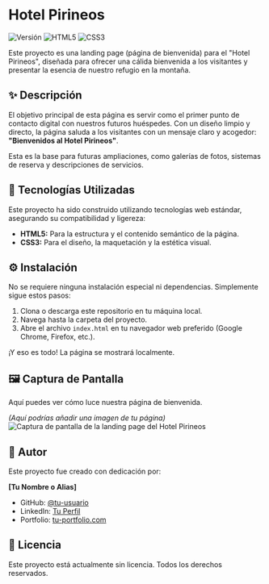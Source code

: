 # Hotel Pirineos

![Versión](https://img.shields.io/badge/version-1.0-blue)
![HTML5](https://img.shields.io/badge/HTML5-E34F26?style=for-the-badge&logo=html5&logoColor=white)
![CSS3](https://img.shields.io/badge/CSS3-1572B6?style=for-the-badge&logo=css3&logoColor=white)

Este proyecto es una landing page (página de bienvenida) para el "Hotel Pirineos", diseñada para ofrecer una cálida bienvenida a los visitantes y presentar la esencia de nuestro refugio en la montaña.

## ✨ Descripción

El objetivo principal de esta página es servir como el primer punto de contacto digital con nuestros futuros huéspedes. Con un diseño limpio y directo, la página saluda a los visitantes con un mensaje claro y acogedor: **"Bienvenidos al Hotel Pirineos"**.

Esta es la base para futuras ampliaciones, como galerías de fotos, sistemas de reserva y descripciones de servicios.

## 🚀 Tecnologías Utilizadas

Este proyecto ha sido construido utilizando tecnologías web estándar, asegurando su compatibilidad y ligereza:

-   **HTML5:** Para la estructura y el contenido semántico de la página.
-   **CSS3:** Para el diseño, la maquetación y la estética visual.

## ⚙️ Instalación

No se requiere ninguna instalación especial ni dependencias. Simplemente sigue estos pasos:

1.  Clona o descarga este repositorio en tu máquina local.
2.  Navega hasta la carpeta del proyecto.
3.  Abre el archivo `index.html` en tu navegador web preferido (Google Chrome, Firefox, etc.).

¡Y eso es todo! La página se mostrará localmente.

## 🖼️ Captura de Pantalla

Aquí puedes ver cómo luce nuestra página de bienvenida.

*(Aquí podrías añadir una imagen de tu página)*
![Captura de pantalla de la landing page del Hotel Pirineos](./screenshot.png)

## 👤 Autor

Este proyecto fue creado con dedicación por:

**[Tu Nombre o Alias]**

-   GitHub: [@tu-usuario](https://github.com/tu-usuario)
-   LinkedIn: [Tu Perfil](https://linkedin.com/in/tu-perfil)
-   Portfolio: [tu-portfolio.com](https://tu-portfolio.com)

## 📄 Licencia

Este proyecto está actualmente sin licencia. Todos los derechos reservados.

